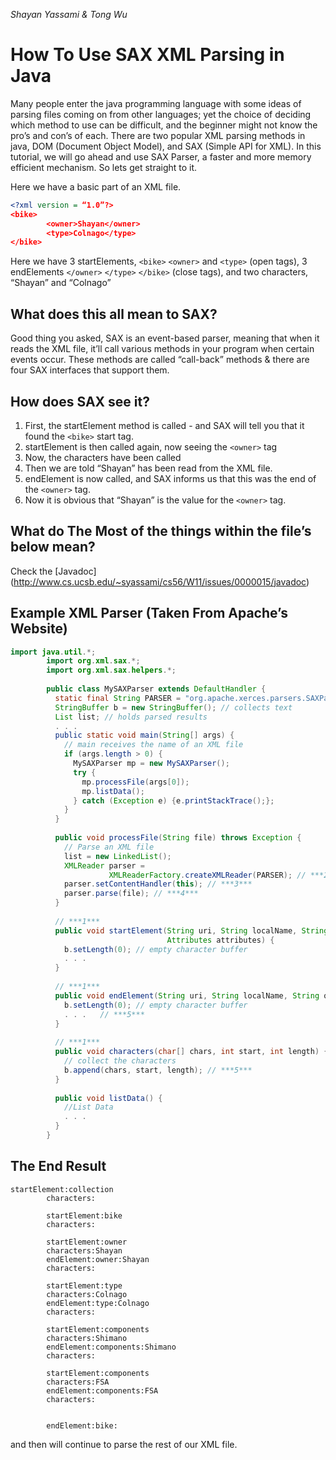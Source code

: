 *Shayan Yassami & Tong Wu*
# How To Use SAX XML Parsing in Java
Many people enter the java programming language with some ideas of parsing files coming on from other languages; yet the choice of deciding which method to use can be difficult, and the beginner might not know the pro’s and con’s of each. There are two popular XML parsing methods in java, DOM (Document Object Model), and SAX (Simple API for XML). In this tutorial, we will go ahead and use SAX Parser, a faster and more memory efficient mechanism. So lets get straight to it.

Here we have a basic part of an XML file.

```` XML
<?xml version = “1.0”?>
<bike>
        <owner>Shayan</owner>
        <type>Colnago</type>
</bike>

````

Here we have 3 startElements, `<bike>` `<owner>` and `<type>` (open tags), 3 endElements `</owner>` `</type>` `</bike>` (close tags), and two characters, “Shayan” and “Colnago”

## What does this all mean to SAX?
Good thing you asked, SAX is an event-based parser, meaning that when it reads the XML file, it’ll call various methods in your program when certain events occur. These methods are called “call-back” methods & there are four SAX interfaces that support them.

## How does SAX see it?
1. First, the startElement method is called - and SAX will tell you that it found the `<bike>` start tag.
2. startElement is then called again, now seeing the `<owner>` tag
3. Now, the characters have been called
4. Then we are told “Shayan” has been read from the XML file.
5. endElement is now called, and SAX informs us that this was the end of the `<owner>` tag.
6. Now it is obvious that “Shayan” is the value for the `<owner>` tag.

## What do The Most of the things within the file’s below mean?
Check the [Javadoc] (http://www.cs.ucsb.edu/~syassami/cs56/W11/issues/0000015/javadoc)

## Example XML Parser (Taken From Apache’s Website)
```` java
import java.util.*;
        import org.xml.sax.*;
        import org.xml.sax.helpers.*;
        
        public class MySAXParser extends DefaultHandler {
          static final String PARSER = "org.apache.xerces.parsers.SAXParser";
          StringBuffer b = new StringBuffer(); // collects text
          List list; // holds parsed results
          . . .
          public static void main(String[] args) {
            // main receives the name of an XML file 
            if (args.length > 0) {
              MySAXParser mp = new MySAXParser();
              try {
                mp.processFile(args[0]);
                mp.listData();
              } catch (Exception e) {e.printStackTrace();};
            }
          }  
          
          public void processFile(String file) throws Exception {
            // Parse an XML file 
            list = new LinkedList();
            XMLReader parser = 
                      XMLReaderFactory.createXMLReader(PARSER); // ***2***
            parser.setContentHandler(this); // ***3***
            parser.parse(file); // ***4***
          }
          
          // ***1*** 
          public void startElement(String uri, String localName, String qname, 
                                   Attributes attributes) {
            b.setLength(0); // empty character buffer
            . . .
          } 
          
          // ***1*** 
          public void endElement(String uri, String localName, String qname) { 
            b.setLength(0); // empty character buffer
            . . .   // ***5***
          }
        
          // ***1*** 
          public void characters(char[] chars, int start, int length) { 
            // collect the characters
            b.append(chars, start, length); // ***5***
          }
          
          public void listData() {
            //List Data
            . . .
          }  
        }      
````

## The End Result
````
startElement:collection
        characters:
          
        startElement:bike
        characters:
            
        startElement:owner
        characters:Shayan
        endElement:owner:Shayan
        characters:
            
        startElement:type
        characters:Colnago
        endElement:type:Colnago
        characters:
            
        startElement:components
        characters:Shimano
        endElement:components:Shimano
        characters:	
            
        startElement:components
        characters:FSA
        endElement:components:FSA
        characters:
            
          
        endElement:bike:
````
and then will continue to parse the rest of our XML file.
